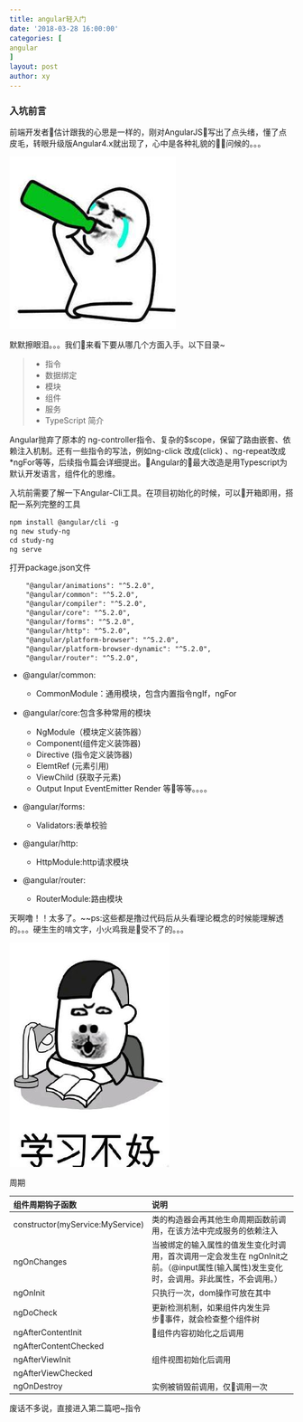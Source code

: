 ```yaml
---
title: angular轻入门
date: '2018-03-28 16:00:00'
categories: [
angular
]
layout: post
author: xy
---
```


### 入坑前言

前端开发者估计跟我的心思是一样的，刚对AngularJS写出了点头绪，懂了点皮毛，转眼升级版Angular4.x就出现了，心中是各种礼貌的问候的。。。

![表情包1](/images/表情包/pic1.jpeg)

默默擦眼泪。。。我们来看下要从哪几个方面入手。以下目录~

> * 指令
> * 数据绑定
> * 模块
> * 组件
> * 服务
> * TypeScript 简介

Angular抛弃了原本的 ng-controller指令、复杂的$scope，保留了路由嵌套、依赖注入机制。还有一些指令的写法，例如ng-click 改成(click) 、ng-repeat改成 *ngFor等等，后续指令篇会详细提出。Angular的最大改造是用Typescript为默认开发语言，组件化的思维。

入坑前需要了解一下Angular-Cli工具。在项目初始化的时候，可以开箱即用，搭配一系列完整的工具

```
npm install @angular/cli -g
ng new study-ng
cd study-ng
ng serve
```

打开package.json文件
```
    "@angular/animations": "^5.2.0",
    "@angular/common": "^5.2.0",
    "@angular/compiler": "^5.2.0",
    "@angular/core": "^5.2.0",
    "@angular/forms": "^5.2.0",
    "@angular/http": "^5.2.0",
    "@angular/platform-browser": "^5.2.0",
    "@angular/platform-browser-dynamic": "^5.2.0",
    "@angular/router": "^5.2.0",
```

* @angular/common:
    * CommonModule：通用模块，包含内置指令ngIf，ngFor

* @angular/core:包含多种常用的模块
    * NgModule（模块定义装饰器）
    * Component(组件定义装饰器)
    * Directive (指令定义装饰器)
    * ElemtRef (元素引用)
    * ViewChild (获取子元素)
    * Output Input EventEmitter Render 等等等。。。。

* @angular/forms:
    * Validators:表单校验

* @angular/http:
    * HttpModule:http请求模块

* @angular/router:
    * RouterModule:路由模块


天啊噜！！太多了。~~ps:这些都是撸过代码后从头看理论概念的时候能理解透的。。。硬生生的啃文字，小火鸡我是受不了的。。。


![表情包2](/images/表情包/pic2.jpeg)

周期

| 组件周期钩子函数  |  说明 |
| :---- | :---- |
| constructor(myService:MyService) | 类的构造器会再其他生命周期函数前调用，在该方法中完成服务的依赖注入 |
| ngOnChanges | 当被绑定的输入属性的值发生变化时调用，首次调用一定会发生在 ngOnInit之前。（@input属性(输入属性)发生变化时，会调用。非此属性，不会调用。） |
| ngOnInit | 只执行一次，dom操作可放在其中 |
| ngDoCheck | 更新检测机制，如果组件内发生异步事件，就会检查整个组件树 |
| ngAfterContentInit | 组件内容初始化之后调用 |
| ngAfterContentChecked |  |
| ngAfterViewInit | 组件视图初始化后调用 |
| ngAfterViewChecked |  |
| ngOnDestroy | 实例被销毁前调用，仅调用一次 |

废话不多说，直接进入第二篇吧~指令